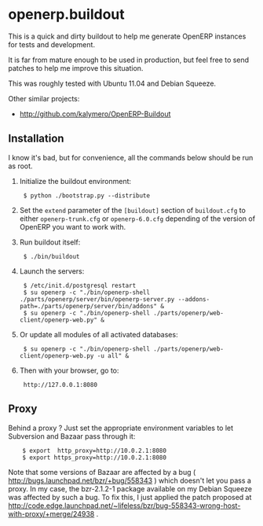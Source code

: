 openerp.buildout
================

This is a quick and dirty buildout to help me generate OpenERP instances for tests and development.

It is far from mature enough to be used in production, but feel free to send patches to help me improve this situation.

This was roughly tested with Ubuntu 11.04 and Debian Squeeze.

Other similar projects:

* http://github.com/kalymero/OpenERP-Buildout


Installation
------------

I know it's bad, but for convenience, all the commands below should be run as root.

1. Initialize the buildout environment:

        $ python ./bootstrap.py --distribute

1. Set the `extend` parameter of the `[buildout]` section of `buildout.cfg` to either `openerp-trunk.cfg` or `openerp-6.0.cfg` depending of the version of OpenERP you want to work with.

1. Run buildout itself:

        $ ./bin/buildout

1. Launch the servers:

        $ /etc/init.d/postgresql restart
        $ su openerp -c "./bin/openerp-shell ./parts/openerp/server/bin/openerp-server.py --addons-path=./parts/openerp/server/bin/addons" &
        $ su openerp -c "./bin/openerp-shell ./parts/openerp/web-client/openerp-web.py" &

1. Or update all modules of all activated databases:

        $ su openerp -c "./bin/openerp-shell ./parts/openerp/web-client/openerp-web.py -u all" &

1. Then with your browser, go to:

        http://127.0.0.1:8080


Proxy
-----

Behind a proxy ? Just set the appropriate environment variables to let Subversion and Bazaar pass through it:

        $ export  http_proxy=http://10.0.2.1:8080
        $ export https_proxy=http://10.0.2.1:8080

Note that some versions of Bazaar are affected by a bug ( http://bugs.launchpad.net/bzr/+bug/558343 ) which doesn't let you pass a proxy. In my case, the bzr-2.1.2-1 package available on my Debian Squeeze was affected by such a bug. To fix this, I just applied the patch proposed at http://code.edge.launchpad.net/~lifeless/bzr/bug-558343-wrong-host-with-proxy/+merge/24938 .


